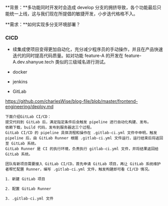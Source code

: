 **背景：**多功能同时开发时会造成 develop 分支的拥挤导致，各个功能最后只能统一上线，这与我们现在所提倡的敏捷开发，小步迭代格格不入。

**需求：**如何实现多分支环境部署？

### CICD

- 续集成使项目变得更加自动化，充分减少程序员的手动操作，并且在产品快速迭代的同时提高代码质量。如对功能 feature-A 的开发在 feature-A.dev.shanyue.tech 类似的三级域名进行测试。

- docker
- jenkins
- GitLab

https://github.com/charlesWise/blog-file/blob/master/frontend-engineering/deploy.md

```
下面介绍GitLab CI/CD：
提交代码到 GitLab 后，满足指定条件后会触发 pipeline 进行自动化构建、发布。
依赖下载，build 代码，发布到服务器这三个过程。
GitLab CI/CD 的 pipeline 具体流程和操作在 .gitlab-ci.yml 文件中申明，触发 pipeline 后，由 GitLab Runner 根据 .gitlab-ci.yml 文件运行，运行结束后将返回至 GitLab 系统。
GitLab Runner 是 CI 的执行环境，负责执行 gitlab-ci.yml 文件，并将结果返回给 GitLab 系统。

团队有新项目需要接入 GitLab CI/CD，首先申请 GitLab 项目，再让 GitLab 系统维护者帮忙配置 Runner，编写 .gitlab-ci.yml 文件，触发构建即可看 CI/CD 情况。

1. 新建 GitLab 项目

2. 配置 GitLab Runner

3. .gitlab-ci.yml 文件
```

